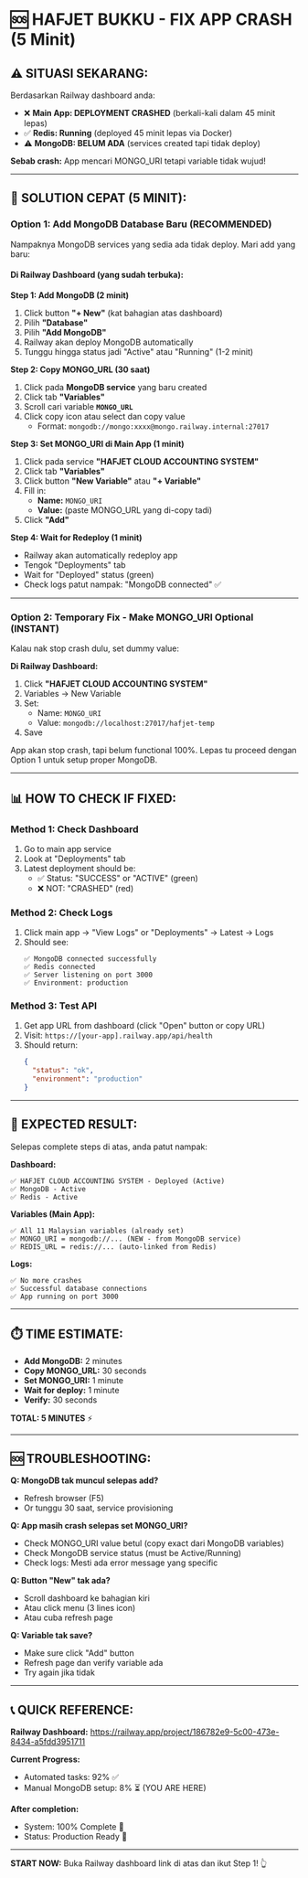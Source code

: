 # 🆘 HAFJET BUKKU - FIX APP CRASH (5 Minit)

## ⚠️ SITUASI SEKARANG:

Berdasarkan Railway dashboard anda:
- ❌ **Main App: DEPLOYMENT CRASHED** (berkali-kali dalam 45 minit lepas)
- ✅ **Redis: Running** (deployed 45 minit lepas via Docker)
- ⚠️ **MongoDB: BELUM ADA** (services created tapi tidak deploy)

**Sebab crash:** App mencari MONGO_URI tetapi variable tidak wujud!

---

## 🚀 SOLUTION CEPAT (5 MINIT):

### Option 1: Add MongoDB Database Baru (RECOMMENDED)

Nampaknya MongoDB services yang sedia ada tidak deploy. Mari add yang baru:

#### Di Railway Dashboard (yang sudah terbuka):

**Step 1: Add MongoDB (2 minit)**
1. Click button **"+ New"** (kat bahagian atas dashboard)
2. Pilih **"Database"**
3. Pilih **"Add MongoDB"**
4. Railway akan deploy MongoDB automatically
5. Tunggu hingga status jadi "Active" atau "Running" (1-2 minit)

**Step 2: Copy MONGO_URL (30 saat)**
1. Click pada **MongoDB service** yang baru created
2. Click tab **"Variables"** 
3. Scroll cari variable **`MONGO_URL`**
4. Click copy icon atau select dan copy value
   - Format: `mongodb://mongo:xxxx@mongo.railway.internal:27017`

**Step 3: Set MONGO_URI di Main App (1 minit)**
1. Click pada service **"HAFJET CLOUD ACCOUNTING SYSTEM"**
2. Click tab **"Variables"**
3. Click button **"New Variable"** atau **"+ Variable"**
4. Fill in:
   - **Name:** `MONGO_URI`
   - **Value:** (paste MONGO_URL yang di-copy tadi)
5. Click **"Add"**

**Step 4: Wait for Redeploy (1 minit)**
- Railway akan automatically redeploy app
- Tengok "Deployments" tab
- Wait for "Deployed" status (green)
- Check logs patut nampak: "MongoDB connected" ✅

---

### Option 2: Temporary Fix - Make MONGO_URI Optional (INSTANT)

Kalau nak stop crash dulu, set dummy value:

**Di Railway Dashboard:**
1. Click **"HAFJET CLOUD ACCOUNTING SYSTEM"**
2. Variables → New Variable
3. Set:
   - Name: `MONGO_URI`
   - Value: `mongodb://localhost:27017/hafjet-temp`
4. Save

App akan stop crash, tapi belum functional 100%. Lepas tu proceed dengan Option 1 untuk setup proper MongoDB.

---

## 📊 HOW TO CHECK IF FIXED:

### Method 1: Check Dashboard
1. Go to main app service
2. Look at "Deployments" tab
3. Latest deployment should be:
   - ✅ Status: "SUCCESS" or "ACTIVE" (green)
   - ❌ NOT: "CRASHED" (red)

### Method 2: Check Logs
1. Click main app → "View Logs" or "Deployments" → Latest → Logs
2. Should see:
   ```
   ✅ MongoDB connected successfully
   ✅ Redis connected  
   ✅ Server listening on port 3000
   ✅ Environment: production
   ```

### Method 3: Test API
1. Get app URL from dashboard (click "Open" button or copy URL)
2. Visit: `https://[your-app].railway.app/api/health`
3. Should return:
   ```json
   {
     "status": "ok",
     "environment": "production"
   }
   ```

---

## 🎯 EXPECTED RESULT:

Selepas complete steps di atas, anda patut nampak:

**Dashboard:**
```
✅ HAFJET CLOUD ACCOUNTING SYSTEM - Deployed (Active)
✅ MongoDB - Active  
✅ Redis - Active
```

**Variables (Main App):**
```
✅ All 11 Malaysian variables (already set)
✅ MONGO_URI = mongodb://... (NEW - from MongoDB service)
✅ REDIS_URL = redis://... (auto-linked from Redis)
```

**Logs:**
```
✅ No more crashes
✅ Successful database connections
✅ App running on port 3000
```

---

## ⏱️ TIME ESTIMATE:

- **Add MongoDB:** 2 minutes
- **Copy MONGO_URL:** 30 seconds  
- **Set MONGO_URI:** 1 minute
- **Wait for deploy:** 1 minute
- **Verify:** 30 seconds

**TOTAL: 5 MINUTES** ⚡

---

## 🆘 TROUBLESHOOTING:

**Q: MongoDB tak muncul selepas add?**
- Refresh browser (F5)
- Or tunggu 30 saat, service provisioning

**Q: App masih crash selepas set MONGO_URI?**
- Check MONGO_URI value betul (copy exact dari MongoDB variables)
- Check MongoDB service status (must be Active/Running)
- Check logs: Mesti ada error message yang specific

**Q: Button "New" tak ada?**
- Scroll dashboard ke bahagian kiri
- Atau click menu (3 lines icon)
- Atau cuba refresh page

**Q: Variable tak save?**
- Make sure click "Add" button
- Refresh page dan verify variable ada
- Try again jika tidak

---

## 📞 QUICK REFERENCE:

**Railway Dashboard:**
https://railway.app/project/186782e9-5c00-473e-8434-a5fdd3951711

**Current Progress:**
- Automated tasks: 92% ✅
- Manual MongoDB setup: 8% ⏳ (YOU ARE HERE)

**After completion:**
- System: 100% Complete 🎉
- Status: Production Ready 🚀

---

**START NOW:** Buka Railway dashboard link di atas dan ikut Step 1! 👆
